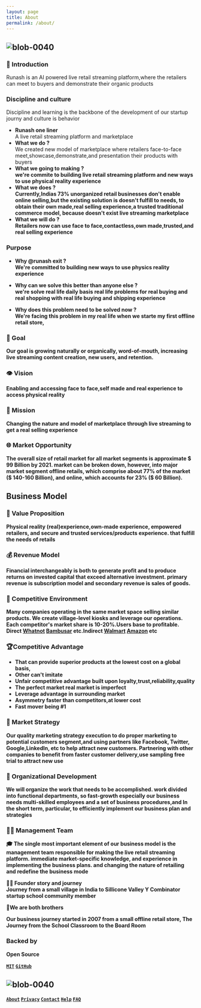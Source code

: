 ```yaml
---
layout: page 
title: About 
permalink: /about/
--- 
```


## ![blob-0040](https://user-images.githubusercontent.com/61916324/132724592-e5bef25e-36d9-4da8-bbc6-84a24183c8e2.png)
### 🎤 Introduction 
Runash is an AI powered live retail streaming platform,where the retailers can meet to buyers and demonstrate their organic products 
### Discipline and culture 
Discipline and learning is the backbone of the development of our startup journy and culture is behavior 

- <b> Runash one liner</b><br>
A live retail streaming platform and marketplace
- <b>What we do ?</b><br>
We created new model of marketplace where retailers face-to-face meet,showcase,demonstrate,and presentation their products with buyers
- <b>What we going to making ?<b/><br>
we're commite to building live retail streaming platform and new ways to use physical reality experience 
- <b>What we does ?</b><br>Currently,Indias 73% unorganized retail businesses don't enable online selling,but the existing solution is doesn't fulfill to needs, to obtain their own made,real selling experience,a trusted traditional commerce model, because doesn't exist live streaming marketplace 
- <b>What we will do ?</b><br>Retailers now can use face to face,contactless,own made,trusted,and real selling experience 

### Purpose 
- <b>Why @runash exit ?</b><br>We're committed to building new ways to use physics reality experience 

- <b>Why can we solve this better than anyone else ?</b><br>we're solve real life daily basis real life problems for real buying and real shopping with real life buying and shipping experience 

- <b>Why does this problem need to be solved now ?</b><br>We're facing this problem in my real life when we starte my first offline retail store,

### 🎯 Goal
Our goal is growing naturally or organically, word-of-mouth, increasing live streaming content creation, new users, and retention.

### 👁️ Vision
Enabling and accessing face  to face,self made and  real experience to access physical reality 

### 📃 Mission
Changing the nature and model of marketplace through live streaming to get a real selling  experience

### 🌐 Market Opportunity
The overall size of retail market for all market segments is approximate $ 99 Billion by 2021. market can be broken down, however, into major market segment offline retails, which comprise about 77% of the market ($ 140-160 Billion), and online, which accounts for 23% ($ 60 Billion).

## Business Model

### 💞 Value Proposition
Physical reality (real)experience,own-made experience, empowered retailers, and secure and trusted services/products experience. that fulfill the needs of retails 

### 💰 Revenue Model
Financial interchangeably is both to generate profit and to produce returns on invested capital that exceed alternative investment. primary revenue is subscription model and secondary revenue is sales of goods.

### 🏇 Competitive Environment
Many companies operating in the same market space selling similar products. We create village-level kiosks and leverage our operations. Each competitor's market share is 10-20%.Users base to profitable. Direct  [Whatnot](https://whatnot.com) [Bambusar](https://bambusar.com) etc.Indirect  [Walmart](https://) [Amazon](https://amazon.liv.com) etc

### 🏆Competitive Advantage 
- That can provide superior products at the lowest cost on a global basis,
- Other can't imitate
- Unfair competitive advantage built upon loyalty,trust,reliability,quality 
- The perfect market real market is imperfect 
- Leverage advantage in surrounding market
- Asymmetry faster than competitors,at lower cost 
- Fast mover being #1


### 🔭 Market Strategy
Our quality marketing strategy execution to do proper marketing to potential customers segment,and using partners like Facebook, Twitter, Google,LinkedIn, etc to help attract new customers. Partnering with other companies to benefit from faster customer delivery,use sampling free trial to attract new use

### 🧘 Organizational Development
We will organize the work that needs to be accomplished. work divided into functional departments, so fast-growth especially our business needs multi-skilled employees and a set of business procedures,and In the short term, particular, to efficiently implement our business plan and strategies

### 🧑‍💻 Management Team
🎓 The single most important element of our business model is the management team responsible for making the live retail streaming platform. immediate market-specific knowledge, and experience in implementing the business plans. and changing the nature of retailing and redefine the business mode


🧑‍🏫 Founder story and journey <br>
 Journey from a small village in India to Sillicone Valley Y Combinator startup school community member

🤼We are both brothers

Our business journey started in 2007 from a small offline retail store, The Journey from the School Classroom to the Board Room

### Backed by
Open Source 

[``MIT``](https://mit.com) [``GitHub``](https://github.com) 

## ![blob-0040](https://user-images.githubusercontent.com/61916324/132724592-e5bef25e-36d9-4da8-bbc6-84a24183c8e2.png)
[``About``](https://runash.in/about) [``Privacy``](https://runash.in/privacy) [``Contact``](https://runash.in/contact) [``Help``](https://runash.in/help) [``FAQ``](https://runash.in/faq) 


